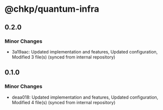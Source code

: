 # @chkp/quantum-infra

## 0.2.0

### Minor Changes

- 3a19aac: Updated implementation and features, Updated configuration, Modified 3 file(s) (synced from internal repository)

## 0.1.0

### Minor Changes

- deaa018: Updated implementation and features, Updated configuration, Modified 4 file(s) (synced from internal repository)
